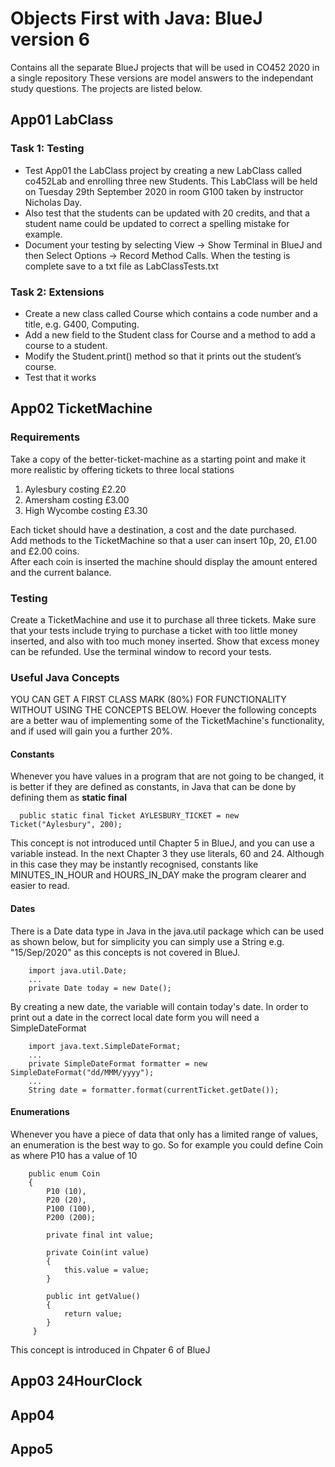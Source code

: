 # Objects First with Java: BlueJ version 6
Contains all the separate BlueJ projects that will be used in CO452 2020 in a single repository
These versions are model answers to the independant study questions.  The projects are listed below.
## App01 LabClass
### Task 1: Testing
* Test App01 the LabClass project by creating a new LabClass called co452Lab and enrolling three new Students.  This LabClass will be held on Tuesday 29th September 2020 in room G100 taken by instructor Nicholas Day.
* Also test that the students can be updated with 20 credits,  and that a student name could be updated to correct a spelling mistake for example. 
* Document your testing by selecting View ->  Show Terminal in BlueJ and then Select Options -> Record Method Calls.  When the testing is complete save to a txt file as LabClassTests.txt
### Task 2: Extensions
* Create a new class called Course which contains a code number and a title, e.g. G400, Computing.
* Add a new field to the Student class for Course and a method to add a course to a student.
* Modify the Student.print() method so that it prints out the student’s course.
* Test that it works
## App02 TicketMachine
### Requirements
Take a copy of the better-ticket-machine as a starting point and make it more realistic by offering tickets to three local stations
1. Aylesbury costing £2.20
2. Amersham costing £3.00
3. High Wycombe costing £3.30</br>

Each ticket should have a destination, a cost and the date purchased.  
Add methods to the TicketMachine so that a user can insert 10p, 20, £1.00 and £2.00 coins.  
After each coin is inserted the machine should display the amount entered and the current balance.
### Testing
Create a TicketMachine and use it to purchase all three tickets.  Make sure that your tests include trying to purchase a ticket with too little money inserted, and also with too much money inserted.  Show that excess money can be refunded.  Use the terminal window to record your tests.
### Useful Java Concepts
YOU CAN GET A FIRST CLASS MARK (80%) FOR FUNCTIONALITY WITHOUT USING THE CONCEPTS BELOW.  Hoever the following concepts are a better wau of implementing some of the TicketMachine's functionality, and if used will gain you a further 20%.
#### Constants
Whenever you have values in a program that are not going to be changed, it is better if they are defined as constants, in Java that can be done by defining them as **static final**
~~~
  public static final Ticket AYLESBURY_TICKET = new Ticket("Aylesbury", 200);
~~~
This concept is not introduced until Chapter 5 in BlueJ, and you can use a variable instead.  In the next Chapter 3 they use literals, 60 and 24.  Although in this case they may be instantly recognised, constants like MINUTES_IN_HOUR and HOURS_IN_DAY make the program clearer and easier to read.
#### Dates
There is a Date data type in Java in the java.util package which can be used as shown below, but for simplicity you can simply use a String e.g. "15/Sep/2020" as this concepts is not covered in BlueJ.
~~~
    import java.util.Date;
    ...
    private Date today = new Date();
~~~
By creating a new date, the variable will contain today's date.
In order to print out a date in the correct local date form you will need a SimpleDateFormat
~~~
    import java.text.SimpleDateFormat;
    ...
    private SimpleDateFormat formatter = new SimpleDateFormat("dd/MMM/yyyy");
    ...
    String date = formatter.format(currentTicket.getDate());
~~~
#### Enumerations
Whenever you have a piece of data that only has a limited range of values, an enumeration is the best way to go.  So for example you could define Coin as where P10 has a value of 10
~~~
    public enum Coin
    {
        P10 (10),
        P20 (20),
        P100 (100),
        P200 (200);

        private final int value;

        private Coin(int value)
        {
            this.value = value;
        }

        public int getValue()
        {
            return value;
        }
     }
~~~
This concept is introduced in Chpater 6 of BlueJ
## App03 24HourClock
## App04
## Appo5

